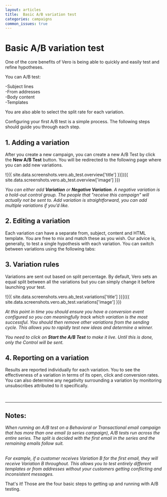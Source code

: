 ```yaml
---
layout: articles
title:  Basic A/B variation test
categories: campaigns
common_issues: true
---
```

  
# Basic A/B variation test
    
One of the core benefits of Vero is being able to quickly and easily test and refine hypotheses. 

You can A/B test:

-Subject lines<br>
-From addresses<br>
-Body content<br>
-Templates<br>

You are also able to select the split rate for each variation.

Configuring your first A/B test is a simple process. The following steps should guide you through each step.

## 1. Adding a variation

After you create a new campaign, you can create a new A/B Test by click the **New A/B Test** button.
You will be redirected to the following page where you can add new variations.

![{{ site.data.screenshots.vero.ab_test.overview['title'] }}]({{ site.data.screenshots.vero.ab_test.overview['image'] }})

*You can either add **Variation** or **Negative Variation**. A negative variation is a hold-out control group. The people that "receive this campaign" will actually not be sent to. Add variation is straightforward, you can add multiple variations if you’d like.*

## 2. Editing a variation

Each variation can have a separate from, subject, content and HTML template. You are free to mix and match these as you wish. Our advice is, generally, to test a single hypothesis with each variation. You can switch between variations using the following tabs:

## 3. Variation rules

Variations are sent out based on split percentage. By default, Vero sets an equal split between all the variations but you can simply change it before launching your test.

![{{ site.data.screenshots.vero.ab_test.variations['title'] }}]({{ site.data.screenshots.vero.ab_test.variations['image'] }})

*At this point in time you should ensure you have a conversion event configured so you can meaningfully track which variation is the most successful. You should then remove other variations from the sending cycle.
This allows you to rapidly test new ideas and determine a winner.*

*You need to click on **Start the A/B Test** to make it live. Until this is done, only the Control will be sent.*

## 4. Reporting on a variation

Results are reported individually for each variation. You to see the effectiveness of a variation in terms of its open, click and conversion rates. You can also determine any negativity surrounding a variation by monitoring unsubscribes attributed to it specifically.

<br>

-----

## Notes:

*When running an A/B test on a Behavioral or Transactional email campaign that has more than one email (a series campaign), A/B tests run across the entire series. The split is decided with the first email in the series and the remaining emails follow suit.*
<br><br>

*For example, if a customer receives Variation B for the first email, they will receive Variation B throughout. This allows you to test entirely different templates or from addresses without your customers getting conflicting and inconsistent messages.*


That's it! Those are the four basic steps to getting up and running with A/B testing.